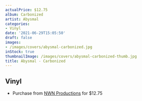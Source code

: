 ```yaml
---
actualPrice: $12.75
album: Carbonized
artist: Abysmal
categories:
- Vinyl
date: '2021-06-29T15:05:50'
draft: false
images:
- /images/covers/abysmal-carbonized.jpg
inStock: true
thumbnailImage: /images/covers/abysmal-carbonized-thumb.jpg
title: Abysmal - Carbonized
---
```


## Vinyl
* Purchase from [NWN Productions](http://shop.nwnprod.com/index.php?route=product/product&path=75&product_id=2218&sort=pd.name&order=ASC) for $12.75
